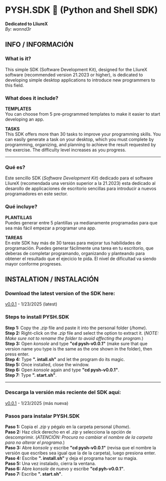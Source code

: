 # PYSH.SDK 🐧 (Python and Shell SDK) 
**Dedicated to LliureX**  
*By: wonnd3r*

## INFO / INFORMACIÓN

### What is it?
This simple SDK (Software Development Kit), designed for the LliureX software (recommended version 21.2023 or higher), is dedicated to developing simple desktop applications to introduce new programmers to this field.

### What does it include?
**TEMPLATES**  
You can choose from 5 pre-programmed templates to make it easier to start developing an app.

**TASKS**  
This SDK offers more than 30 tasks to improve your programming skills. You can easily generate a task on your desktop, which you must complete by programming, organizing, and planning to achieve the result requested by the exercise. The difficulty level increases as you progress.

---------------------------------------------------------------------

### Qué es?
Este sencillo SDK (*Software Development Kit*) dedicado para el software LliureX (recomendada una versión superior a la 21.2023) esta dedicado al desarollo de applicaciones de escritorio sencillas para introducir a nuevos programadores en este sector.

### Qué incluye?
**PLANTILLAS**  
Puedes generar entre 5 plantillas ya medianamente programadas para que sea más fácil empezar a programar una app.

**TAREAS**  
En este SDK hay más de 30 tareas para mejorar tus habilidades de programación. Puedes generar fácilmente una tarea en tu escritorio, que deberas de completar programando, organizando y planteando para obtener el resultado que el ejecicio te pida. El nivel de dificultad va siendo mayor conforme progreses.

## INSTALATION / INSTALACIÓN

### Download the latest version of the SDK here:  
[v0.0.1](https://github.com/wonnd3r/PYSH.SDK/releases/download/PRE-ALPHA/pysh-v0.0.1.zip) - 1/23/2025 (latest)

### Steps to install PYSH.SDK  
**Step 1:** Copy the *.zip* file and paste it into the personal folder (*/home*).  
**Step 2:** Right-click on the *.zip* file and select the option to extract it. (*NOTE: Make sure not to rename the folder to avoid affecting the program.*)  
**Step 3:** Open *konsole* and type **"cd pysh-v0.0.1"** (make sure that que version name you type is the same as the one shown in the folder), then press enter.  
**Step 4:** Type **". intall.sh"** and let the program do its magic.  
**Step 5:** Once installed, close the window.  
**Step 6:** Open *konsole* again and type **"cd pysh-v0.0.1"**.  
**Step 7:** Type **". start.sh"**.

---------------------------------------------------------------------

### Descarga la versión más reciente del SDK aquí:  
[v0.0.1](https://github.com/wonnd3r/PYSH.SDK/releases/download/PRE-ALPHA/pysh-v0.0.1.zip) - 1/23/2025 (más nueva)

### Pasos para instalar PYSH.SDK
**Paso 1:** Copia el *.zip* y pégalo en la carpeta personal (*/home*).  
**Paso 2:** Haz click derecho en el *.zip* y selecciona la opción de descomprimir. (*ATENCIÓN: Procura no cambiar el nombre de la carpeta para no alterar el programa.*)  
**Paso 3:** Abre *konsole* y escribe **"cd pysh-v0.0.1"** (revisa que el nombre la versión que escribes sea igual que la de la carpeta), luego presiona enter.  
**Paso 4:** Escribe **". install.sh"** y deja el programa hacer su magia.  
**Paso 5:** Una vez instalado, cierra la ventana.  
**Paso 6:** Abre *konsole* de nuevo y escribe **"cd pyh-v0.0.1"**.  
**Paso 7:** Escribe **". start.sh"**.

